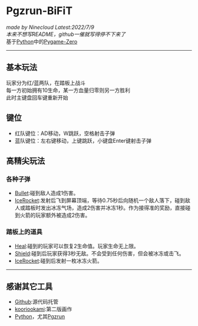 # Pgzrun-BiFiT
_made by Ninecloud Latest:2022/7/9_  
_本来不想写README，github一催就写得停不下来了_  
基于[Python](https://www.python.org)中的[Pygame-Zero](https://pygame-zero.readthedocs.io)  
***
## 基本玩法
玩家分为红/蓝两队，在踏板上战斗  
每一方初始拥有10生命，某一方血量归零则另一方胜利  
此时主键盘回车键重新开始
## 键位
* 红队键位：AD移动，W跳跃，空格射击子弹
* 蓝队键位：左右键移动，上键跳跃，小键盘Enter键射击子弹
## 高精尖玩法
### 各种子弹
* [Bullet](images/pistol.png):碰到敌人造成1伤害。
* [IceRocket](images/icerocket.png):发射后飞到屏幕顶端，等待0.75秒后向随机一个敌人落下，碰到敌人或踏板时发出冰冻气场，造成2伤害并冰冻1秒。作为接得准的奖励，直接碰到火箭的玩家额外被造成2伤害。
### 踏板上的道具
* [Heal](images/heal.png):碰到的玩家可以恢复2生命值。玩家生命无上限。
* [Shield](images/shield.png):碰到后玩家获得3秒无敌。不会受到任何伤害，但会被冰冻或击飞。
* [IceRocket](images/ice.png):碰到后发射一枚冰冻火箭。
***
## 感谢其它工具
* [Github](https://github.com):源代码托管
* [kooriookami](https://tools.kooriookami.top/#/pixel-art):第二版画作
* [Python](https://www.python.org)，尤其[Pgzrun](https://pygame-zero.readthedocs.io)